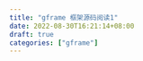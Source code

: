 ```yaml
---
title: "gframe 框架源码阅读1"
date: 2022-08-30T16:21:14+08:00
draft: true
categories: ["gframe"]
---
```


